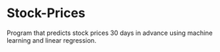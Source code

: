 # Stock-Prices
Program that predicts stock prices 30 days in advance using machine learning and linear regression.
